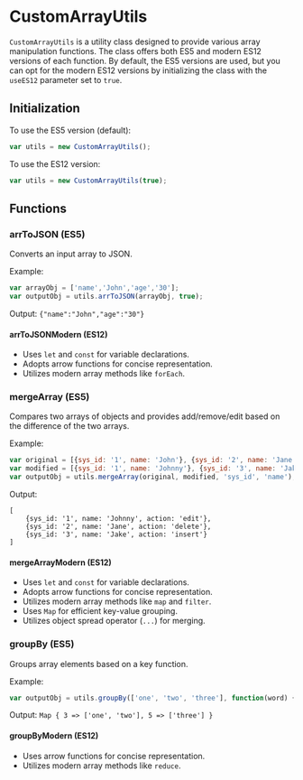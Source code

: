 # CustomArrayUtils

`CustomArrayUtils` is a utility class designed to provide various array manipulation functions. The class offers both ES5 and modern ES12 versions of each function. By default, the ES5 versions are used, but you can opt for the modern ES12 versions by initializing the class with the `useES12` parameter set to `true`.

## Initialization

To use the ES5 version (default):

```javascript
var utils = new CustomArrayUtils();
```

To use the ES12 version:

```javascript
var utils = new CustomArrayUtils(true);
```

## Functions

### arrToJSON (ES5)

Converts an input array to JSON.

Example:

```javascript
var arrayObj = ['name','John','age','30'];
var outputObj = utils.arrToJSON(arrayObj, true);
```

Output: `{"name":"John","age":"30"}`

#### arrToJSONModern (ES12)

- Uses `let` and `const` for variable declarations.
- Adopts arrow functions for concise representation.
- Utilizes modern array methods like `forEach`.

### mergeArray (ES5)

Compares two arrays of objects and provides add/remove/edit based on the difference of the two arrays.

Example:

```javascript
var original = [{sys_id: '1', name: 'John'}, {sys_id: '2', name: 'Jane'}];
var modified = [{sys_id: '1', name: 'Johnny'}, {sys_id: '3', name: 'Jake'}];
var outputObj = utils.mergeArray(original, modified, 'sys_id', 'name');
```

Output:

```
[
    {sys_id: '1', name: 'Johnny', action: 'edit'},
    {sys_id: '2', name: 'Jane', action: 'delete'},
    {sys_id: '3', name: 'Jake', action: 'insert'}
]
```

#### mergeArrayModern (ES12)

- Uses `let` and `const` for variable declarations.
- Adopts arrow functions for concise representation.
- Utilizes modern array methods like `map` and `filter`.
- Uses `Map` for efficient key-value grouping.
- Utilizes object spread operator (`...`) for merging.

### groupBy (ES5)

Groups array elements based on a key function.

Example:

```javascript
var outputObj = utils.groupBy(['one', 'two', 'three'], function(word) { return word.length; });
```

Output: `Map { 3 => ['one', 'two'], 5 => ['three'] }`

#### groupByModern (ES12)

- Uses arrow functions for concise representation.
- Utilizes modern array methods like `reduce`.
